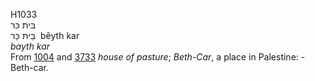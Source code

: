 <body>
  <p>H1033<br>  בּית כּר  <br> בֵּיתּ כַּר  ‎  bêyth kar  <br><i>bayth</i> <i>kar </i><br>From <a href="h1004.htm">1004</a> and <a href="h3733.htm">3733</a>  <i>house</i> <i>of</i> <i>pasture</i>; <i>Beth-Car</i>, a place in Palestine: - Beth-car.<br></p>
 </body>